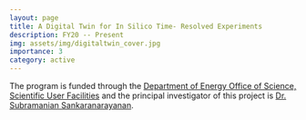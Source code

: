 ```yaml
---
layout: page
title: A Digital Twin for In Silico Time- Resolved Experiments
description: FY20 -- Present
img: assets/img/digitaltwin_cover.jpg
importance: 3
category: active
---
```


The program is funded through the <a href="https://www.energy.gov/science/office-science-user-facilities">Department of Energy Office of Science, Scientific User Facilities</a> and the principal investigator of this project is <a href="https://mie.uic.edu/profiles/sankaranarayanan-subramanian/">Dr. Subramanian Sankaranarayanan</a>.